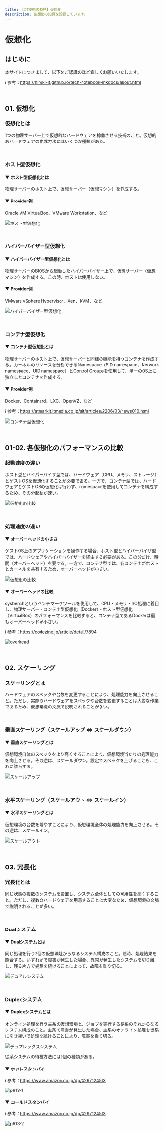 ```yaml
---
title: 【IT技術の知見】仮想化
description: 仮想化の知見を記録しています。
---
```


# 仮想化

## はじめに

本サイトにつきまして、以下をご認識のほど宜しくお願いいたします。

ℹ️ 参考：https://hiroki-it.github.io/tech-notebook-mkdocs/about.html

<br>

## 01. 仮想化

### 仮想化とは

1つの物理サーバー上で仮想的なハードウェアを稼働させる技術のこと。仮想的あハードウェアの作成方法にはいくつか種類がある。

<br>

### ホスト型仮想化

#### ▼ ホスト型仮想化とは

物理サーバーのホスト上で、仮想サーバー（仮想マシン）を作成する。

#### ▼ Provider例

Oracle VM VirtualBox、VMware Workstation、など

![ホスト型仮想化](https://user-images.githubusercontent.com/42175286/60386396-3afbd080-9acf-11e9-9094-f61aa839dc04.png)

<br>

### ハイパーバイザー型仮想化

#### ▼ ハイパーバイザー型仮想化とは

物理サーバーのBIOSから起動したハイパーバイザー上で、仮想サーバー（仮想マシン）を作成する。この時、ホストは使用しない。

#### ▼ Provider例

VMware vSphere Hypervisor、Xen、KVM、など

![ハイパーバイザー型仮想化](https://user-images.githubusercontent.com/42175286/60386395-3afbd080-9acf-11e9-9fbe-6287753cb43a.png)

<br>

### コンテナ型仮想化

#### ▼ コンテナ型仮想化とは

物理サーバーのホスト上で、仮想サーバーと同様の機能を持つコンテナを作成する。カーネルのリソースを分割できるNamespace（PID namespace、Network namespace、UID namespace）とControl Groupsを使用して、単一のOS上に独立したコンテナを作成する。

#### ▼ Provider例

Docker、Containerd、LXC、OpenVZ、など

ℹ️ 参考：https://atmarkit.itmedia.co.jp/ait/articles/2206/03/news010.html

![コンテナ型仮想化](https://user-images.githubusercontent.com/42175286/60386394-3afbd080-9acf-11e9-96fd-321a88dbadc5.png)

<br>

## 01-02. 各仮想化のパフォーマンスの比較

### 起動速度の違い

ホスト型とハイパーバイザ型では、ハードウェア（CPU、メモリ、ストレージ）とゲストOSを仮想化することが必要である。一方で、コンテナ型では、ハードウェアとゲストOSの仮想化は行わず、namespaceを使用してコンテナを構成するため、その分起動が速い。

![仮想化の比較](https://raw.githubusercontent.com/hiroki-it/tech-notebook/master/images/仮想化の比較.png)

<br>

### 処理速度の違い

#### ▼ オーバーヘッドの小ささ

ゲストOS上のアプリケーションを操作する場合、ホスト型とハイパーバイザ型では、ハードウェアやハイパーバイザーを経由する必要がある。この分だけ、時間（オーバーヘッド）を要する。一方で、コンテナ型では、各コンテナがホストとカーネルを共有するため、オーバーヘッドが小さい。

![仮想化の比較](https://raw.githubusercontent.com/hiroki-it/tech-notebook/master/images/仮想化の比較.png)

#### ▼ オーバーヘッドの比較

sysbenchというベンチマークツールを使用して、CPU・メモリ・I/O処理に着目し、物理サーバー・コンテナ型仮想化（Docker）・ホスト型仮想化（VirtualBox）のパフォーマンスを比較すると、コンテナ型であるDockerは最もオーバーヘッドが小さい。

ℹ️ 参考：https://codezine.jp/article/detail/7894

![overhead](https://user-images.githubusercontent.com/42175286/60386476-27049e80-9ad0-11e9-92d8-76eed8927392.png)

<br>

## 02. スケーリング

### スケーリングとは

ハードウェアのスペックや台数を変更することにより、処理能力を向上させること。ただし、実際のハードウェアをスペックや台数を変更することは大変な作業であるため、仮想環境の文脈で説明されることが多い。

<br>

### 垂直スケーリング（スケールアップ ⇔ スケールダウン）

#### ▼ 垂直スケーリングとは

仮想環境自体のスペックをより高くすることにより、仮想環境当たりの処理能力を向上させる。その逆は、スケールダウン。設定でスペックを上げることも、これに該当する。

![スケールアップ](https://raw.githubusercontent.com/hiroki-it/tech-notebook/master/images/スケールアップ.png)

<br>

### 水平スケーリング（スケールアウト ⇔ スケールイン）

#### ▼ 水平スケーリングとは

仮想環境の台数を増やすことにより、仮想環境全体の処理能力を向上させる。その逆は、スケールイン。

![スケールアウト](https://raw.githubusercontent.com/hiroki-it/tech-notebook/master/images/スケールアウト.png)

<br>

## 03. 冗長化

### 冗長化とは

同じ状態の複数のシステムを設置し、システム全体としての可用性を高くすること。ただし、複数のハードウェアを用意することは大変なため、仮想環境の文脈で説明されることが多い。

<br>

### Dualシステム

#### ▼ Dualシステムとは

同じ処理を行う```2```個の仮想環境からなるシステム構成のこと。随時、処理結果を照合する。いずれかで障害が発生した場合、異常が発生したシステムを切り離し、残る片方で処理を続けることによって、故障を乗り切る。

![デュアルシステム](https://raw.githubusercontent.com/hiroki-it/tech-notebook/master/images/デュアルシステム.png)

<br>

### Duplexシステム

#### ▼ Duplexシステムとは

オンライン処理を行う主系の仮想環境と、ジョブを実行する従系のそれからなるシステム構成のこと。主系で障害が発生した場合、主系のオンライン処理を従系に引き継いで処理を続けることにより、障害を乗り切る。

![デュプレックスシステム](https://raw.githubusercontent.com/hiroki-it/tech-notebook/master/images/デュプレックスシステム.png)

従系システムの待機方法には```2```個の種類がある。

#### ▼ ホットスタンバイ

ℹ️ 参考：https://www.amazon.co.jp/dp/4297124513

![p613-1](https://raw.githubusercontent.com/hiroki-it/tech-notebook/master/images/p613-1.png)

#### ▼ コールドスタンバイ

ℹ️ 参考：https://www.amazon.co.jp/dp/4297124513

![p613-2](https://raw.githubusercontent.com/hiroki-it/tech-notebook/master/images/p613-2.png)

<br>

